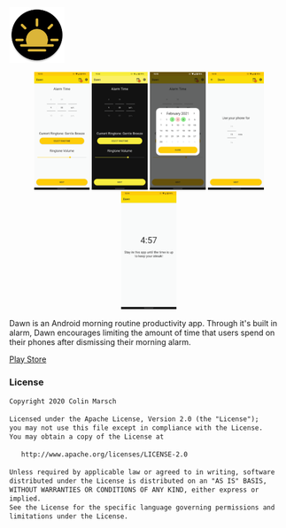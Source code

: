 <img width="100" height="100" src="https://github.com/colinmarsch/dawn/raw/main/resources/icon.png?raw=true">

<p align="center">
  <img width="20%" src="https://github.com/colinmarsch/dawn/raw/main/resources/main.jpg?raw=true">
  <img width="20%" src="https://github.com/colinmarsch/dawn/raw/main/resources/main_dark.jpg?raw=true">
  <img width="20%" src="https://github.com/colinmarsch/dawn/raw/main/resources/streak_dialog.jpg?raw=true">
  <img width="20%" src="https://github.com/colinmarsch/dawn/raw/main/resources/use.jpg?raw=true">
  <img width="20%" src="https://github.com/colinmarsch/dawn/raw/main/resources/stay.jpg?raw=true">
</p>

Dawn is an Android morning routine productivity app. Through it's built in alarm, Dawn encourages limiting the amount of time that users spend
on their phones after dismissing their morning alarm.

[Play Store](https://play.google.com/store/apps/details?id=me.colinmarsch.dawn)

### License
```
Copyright 2020 Colin Marsch

Licensed under the Apache License, Version 2.0 (the "License");
you may not use this file except in compliance with the License.
You may obtain a copy of the License at

   http://www.apache.org/licenses/LICENSE-2.0

Unless required by applicable law or agreed to in writing, software
distributed under the License is distributed on an "AS IS" BASIS,
WITHOUT WARRANTIES OR CONDITIONS OF ANY KIND, either express or implied.
See the License for the specific language governing permissions and
limitations under the License.
```
